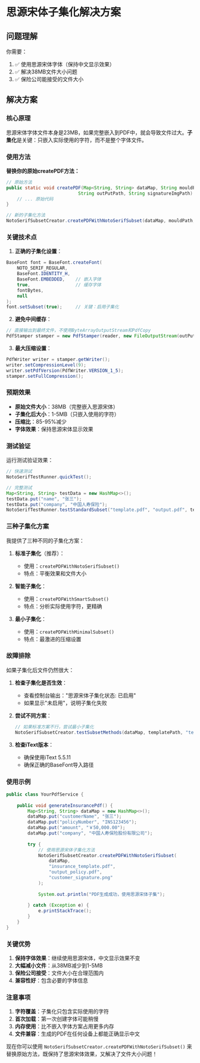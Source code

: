 # 思源宋体子集化解决方案

## 问题理解

你需要：
1. ✅ 使用思源宋体字体（保持中文显示效果）
2. ✅ 解决38MB文件大小问题
3. ✅ 保险公司能接受的文件大小

## 解决方案

### 核心原理

思源宋体字体文件本身是23MB，如果完整嵌入到PDF中，就会导致文件过大。**子集化**是关键：只嵌入实际使用的字符，而不是整个字体文件。

### 使用方法

**替换你的原始createPDF方法：**

```java
// 原始方法
public static void createPDF(Map<String, String> dataMap, String mouldPath,
                           String outPutPath, String signatureImgPath) {
    // ... 原始代码
}

// 新的子集化方法
NotoSerifSubsetCreator.createPDFWithNotoSerifSubset(dataMap, mouldPath, outPutPath, signatureImgPath);
```

### 关键技术点

1. **正确的子集化设置**：
```java
BaseFont font = BaseFont.createFont(
    NOTO_SERIF_REGULAR,
    BaseFont.IDENTITY_H,
    BaseFont.EMBEDDED,    // 嵌入字体
    true,                 // 缓存字体
    fontBytes,
    null
);
font.setSubset(true);     // 关键：启用子集化
```

2. **避免中间缓存**：
```java
// 直接输出到最终文件，不使用ByteArrayOutputStream和PdfCopy
PdfStamper stamper = new PdfStamper(reader, new FileOutputStream(outPutPath));
```

3. **最大压缩设置**：
```java
PdfWriter writer = stamper.getWriter();
writer.setCompressionLevel(9);
writer.setPdfVersion(PdfWriter.VERSION_1_5);
stamper.setFullCompression();
```

### 预期效果

- **原始文件大小**：38MB（完整嵌入思源宋体）
- **子集化后大小**：1-5MB（只嵌入使用的字符）
- **压缩比**：85-95%减少
- **字体效果**：保持思源宋体显示效果

### 测试验证

运行测试验证效果：

```java
// 快速测试
NotoSerifTestRunner.quickTest();

// 完整测试
Map<String, String> testData = new HashMap<>();
testData.put("name", "张三");
testData.put("company", "中国人寿保险");
NotoSerifTestRunner.testStandardSubset("template.pdf", "output.pdf", testData);
```

### 三种子集化方案

我提供了三种不同的子集化方案：

1. **标准子集化**（推荐）：
   - 使用：`createPDFWithNotoSerifSubset()`
   - 特点：平衡效果和文件大小

2. **智能子集化**：
   - 使用：`createPDFWithSmartSubset()`
   - 特点：分析实际使用字符，更精确

3. **最小子集化**：
   - 使用：`createPDFWithMinimalSubset()`
   - 特点：最激进的压缩设置

### 故障排除

如果子集化后文件仍然很大：

1. **检查子集化是否生效**：
   - 查看控制台输出："思源宋体子集化状态: 已启用"
   - 如果显示"未启用"，说明子集化失败

2. **尝试不同方案**：
   ```java
   // 如果标准方案不行，尝试最小子集化
   NotoSerifSubsetCreator.testSubsetMethods(dataMap, templatePath, "test_output");
   ```

3. **检查iText版本**：
   - 确保使用iText 5.5.11
   - 确保正确的BaseFont导入路径

### 使用示例

```java
public class YourPdfService {
    
    public void generateInsurancePdf() {
        Map<String, String> dataMap = new HashMap<>();
        dataMap.put("customerName", "张三");
        dataMap.put("policyNumber", "INS123456");
        dataMap.put("amount", "￥50,000.00");
        dataMap.put("company", "中国人寿保险股份有限公司");
        
        try {
            // 使用思源宋体子集化方法
            NotoSerifSubsetCreator.createPDFWithNotoSerifSubset(
                dataMap, 
                "insurance_template.pdf", 
                "output_policy.pdf", 
                "customer_signature.png"
            );
            
            System.out.println("PDF生成成功，使用思源宋体子集");
            
        } catch (Exception e) {
            e.printStackTrace();
        }
    }
}
```

### 关键优势

1. **保持字体效果**：继续使用思源宋体，中文显示效果不变
2. **大幅减小文件**：从38MB减少到1-5MB
3. **保险公司接受**：文件大小在合理范围内
4. **兼容性好**：包含必要的字体信息

### 注意事项

1. **字符覆盖**：子集化只包含实际使用的字符
2. **首次加载**：第一次创建字体可能稍慢
3. **内存使用**：比不嵌入字体方案占用更多内存
4. **文件兼容**：生成的PDF在任何设备上都能正确显示中文

现在你可以使用 `NotoSerifSubsetCreator.createPDFWithNotoSerifSubset()` 来替换原始方法，既保持了思源宋体效果，又解决了文件大小问题！